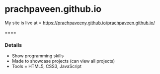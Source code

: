 # prachpaveen.github.io

My site is live at = https://prachpaveeny.github.io/prachpaveen.github.io/

====

### Details
- Show programming skills
- Made to showcase projects (can view all projects)
- Tools = HTML5, CSS3, JavaScript
